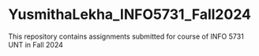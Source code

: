 # YusmithaLekha_INFO5731_Fall2024
This repository contains assignments submitted for course of INFO 5731 UNT in Fall 2024
